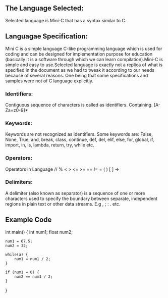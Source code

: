 ## The Language Selected: ##

Selected language is Mini-C that has a syntax similar to C.

## Languagae Specification: ##

Mini C is a simple language C-like programming language which is used for coding and can be designed for implementation purpose for education (basically it is a software through which we can learn compilation).Mini-C is simple and easy to use.Selected language is exactly not a replica of what is specified in the document as we had to tweak it according to our needs because of several reasons. One being that some specifications and samples were not of C language explicitly.

### Identifiers: ###

Contiguous sequence of characters is called as identifiers. Containing. [A-Za=z0-9]*

### Keywords: ###

Keywords are not recognized as identifiers. Some keywords are: False, None, True, and, break, class, continue, def, del, elif, else, for, global, if, import, in, is, lambda, return, try, while etc.

### Operators: ###

Operators in Language // % < > <= >= == != = ( ) [ ] ->

### Delimiters: ###

A delimiter (also known as separator) is a sequence of one or more characters used to specify the boundary between separate, independent regions in plain text or other data streams. E.g , ; : . etc.

## Example Code ##

int main() {
    int num1;
    float num2;

    num1 = 67.5;
    num2 = 32;

    while(a) {
        num1 = num1 / 2;
    }

    if (num1 = 0) {
        num2 == num1 / 2;
    }
}
